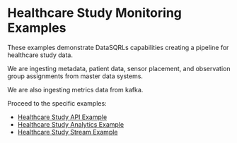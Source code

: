 # Healthcare Study Monitoring Examples

These examples demonstrate DataSQRLs capabilities creating a pipeline for healthcare study data.

We are ingesting metadata, patient data, sensor placement, and observation group assignments from master data systems.

We are also ingesting metrics data from kafka.

Proceed to the specific examples:
* [Healthcare Study API Example](healthcare-study-api-example)
* [Healthcare Study Analytics Example](healthcare-study-analytics-example)
* [Healthcare Study Stream Example](healthcare-study-stream-example)
